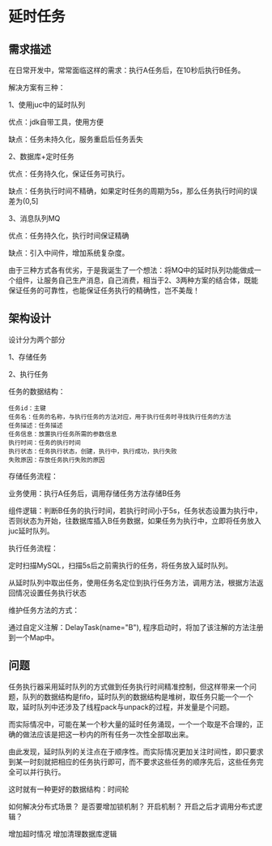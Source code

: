 # 延时任务

## 需求描述

在日常开发中，常常面临这样的需求：执行A任务后，在10秒后执行B任务。

解决方案有三种：

1、使用juc中的延时队列

优点：jdk自带工具，使用方便

缺点：任务未持久化，服务重启后任务丢失

2、数据库+定时任务

优点：任务持久化，保证任务可执行。

缺点：任务执行时间不精确，如果定时任务的周期为5s，那么任务执行时间的误差为(0,5]

3、消息队列MQ

优点：任务持久化，执行时间保证精确

缺点：引入中间件，增加系统复杂度。

由于三种方式各有优劣，于是我诞生了一个想法：将MQ中的延时队列功能做成一个组件，让服务自己生产消息，自己消费，相当于2、3两种方案的结合体，既能保证任务的可靠性，也能保证任务执行的精确性，岂不美哉！

## 架构设计

设计分为两个部分

1、存储任务

2、执行任务

任务的数据结构：

```
任务id：主键
任务名：任务的名称，与执行任务的方法对应，用于执行任务时寻找执行任务的方法
任务描述：任务描述
任务信息：放置执行任务所需的参数信息
执行时间：任务的执行时间
执行状态：任务执行状态，创建，执行中，执行成功，执行失败
失败原因：存放任务执行失败的原因
```

存储任务流程：

业务使用：执行A任务后，调用存储任务方法存储B任务

组件逻辑：判断B任务的执行时间，若执行时间小于5s，任务状态设置为执行中，否则状态为开始，往数据库插入B任务数据，如果任务为执行中，立即将任务放入juc延时队列。

执行任务流程：

定时扫描MySQL，扫描5s后之前需执行的任务，将任务放入延时队列。

从延时队列中取出任务，使用任务名定位到执行任务方法，调用方法，根据方法返回情况设置任务执行状态

维护任务方法的方式：

通过自定义注解：DelayTask(name="B"), 程序启动时，将加了该注解的方法注册到一个Map中。



## 问题

任务执行器采用延时队列的方式做到任务执行时间精准控制，但这样带来一个问题，队列的数据结构是fifo，延时队列的数据结构是堆树，取任务只能一个一个取，延时队列中还涉及了线程pack与unpack的过程，并发量是个问题。

而实际情况中，可能在某一个秒大量的延时任务涌现，一个一个取是不合理的，正确的做法应该是把这一秒内的所有任务一次性全部取出来。

由此发现，延时队列的关注点在于顺序性。而实际情况更加关注时间性，即只要求到某一时刻就把相应的任务执行即可，而不要求这些任务的顺序先后，这些任务完全可以并行执行。

这时就有一种更好的数据结构：时间轮


如何解决分布式场景？
是否要增加锁机制？
开启机制？
开启之后才调用分布式逻辑？

增加超时情况
增加清理数据库逻辑

